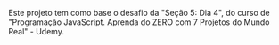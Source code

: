 Este projeto tem como base o desafio da "Seção 5: Dia 4", do curso de "Programação JavaScript. Aprenda do ZERO com 7 Projetos do Mundo Real" - Udemy.
